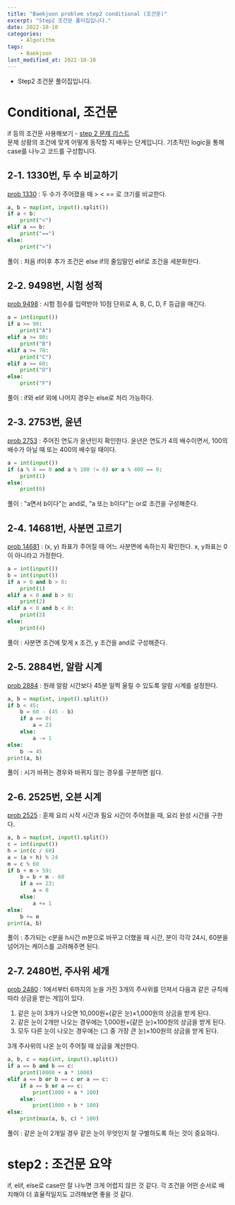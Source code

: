 ```yaml
---
title: "Baekjoon problem step2 conditional (조건문)"
excerpt: "Step2 조건문 풀이집입니다."
date: 2022-10-10
categories:
    - Algorithm
tags:
    - Baekjoon
last_modified_at: 2022-10-10
---
```

- Step2 조건문 풀이집입니다.

# Conditional, 조건문
if 등의 조건문 사용해보기 - [step 2 문제 리스트](https://www.acmicpc.net/step/4)  
문제 상황의 조건에 맞게 어떻게 동작할 지 배우는 단계입니다. 기초적인 logic을 통해 case를 나누고 코드를 구성합니다.  

## 2-1. 1330번, 두 수 비교하기  
[prob 1330](https://www.acmicpc.net/problem/1330) : 두 수가 주어졌을 때 > < == 로 크기를 비교한다.  
```python
a, b = map(int, input().split())
if a < b:
    print("<")
elif a == b:
    print("==")
else:
    print(">")
```
풀이 : 처음 if이후 추가 조건은 else if의 줄임말인 elif로 조건을 세분화한다.

## 2-2. 9498번, 시험 성적  
[prob 9498](https://www.acmicpc.net/problem/9498) : 시험 점수를 입력받아 10점 단위로 A, B, C, D, F 등급을 매긴다.  
```python
a = int(input())
if a >= 90:
    print("A")
elif a >= 80:
    print("B")
elif a >= 70:
    print("C")
elif a >= 60:
    print("D")
else:
    print("F")
```
풀이 : if와 elif 외에 나머지 경우는 else로 처리 가능하다.

## 2-3. 2753번, 윤년
[prob 2753](https://www.acmicpc.net/problem/2753) : 주어진 연도가 윤년인지 확인한다. 윤년은 연도가 4의 배수이면서, 100의 배수가 아닐 때 또는 400의 배수일 때이다.  
```python
a = int(input())
if (a % 4 == 0 and a % 100 != 0) or a % 400 == 0:
    print(1)
else:
    print(0)
```
풀이 : "a면서 b이다"는 and로, "a 또는 b이다"는 or로 조건을 구성해준다.

## 2-4. 14681번, 사분면 고르기
[prob 14681](https://www.acmicpc.net/problem/14681) : (x, y) 좌표가 주어질 때 어느 사분면에 속하는지 확인한다. x, y좌표는 0이 아니라고 가정한다.
```python
a = int(input())
b = int(input())
if a > 0 and b > 0:
    print(1)
elif a < 0 and b > 0:
    print(2)
elif a < 0 and b < 0:
    print(3)
else:
    print(4)
```
풀이 : 사분면 조건에 맞게 x 조건, y 조건을 and로 구성해준다.

## 2-5. 2884번, 알람 시계
[prob 2884](https://www.acmicpc.net/problem/2884) : 원래 알람 시간보다 45분 일찍 울릴 수 있도록 알람 시계를 설정한다.
```python
a, b = map(int, input().split())
if b < 45:
    b = 60 - (45 - b)
    if a == 0:
        a = 23
    else:
        a -= 1
else:
    b -= 45
print(a, b)
```
풀이 : 시가 바뀌는 경우와 바뀌지 않는 경우를 구분하면 쉽다.

## 2-6. 2525번, 오븐 시계
[prob 2525](https://www.acmicpc.net/problem/2525) : 훈제 요리 시작 시간과 필요 시간이 주어졌을 때, 요리 완성 시간을 구한다.
```python
a, b = map(int, input().split())
c = int(input())
h = int(c / 60)
a = (a + h) % 24
m = c % 60
if b + m > 59:
    b = b + m - 60
    if a == 23:
        a = 0
    else:
        a += 1
else:
    b += m
print(a, b)
```
풀이 : 추가되는 c분을 h시간 m분으로 바꾸고 더했을 때 시간, 분이 각각 24시, 60분을 넘어가는 케이스를 고려해주면 된다.

## 2-7. 2480번, 주사위 세개
[prob 2480](https://www.acmicpc.net/problem/2480) : 1에서부터 6까지의 눈을 가진 3개의 주사위를 던져서 다음과 같은 규칙에 따라 상금을 받는 게임이 있다.  
1. 같은 눈이 3개가 나오면 10,000원+(같은 눈)×1,000원의 상금을 받게 된다. 
2. 같은 눈이 2개만 나오는 경우에는 1,000원+(같은 눈)×100원의 상금을 받게 된다. 
3. 모두 다른 눈이 나오는 경우에는 (그 중 가장 큰 눈)×100원의 상금을 받게 된다. 
   
3개 주사위의 나온 눈이 주어질 때 상금을 계산한다.  
```python
a, b, c = map(int, input().split())
if a == b and b == c:
    print(10000 + a * 1000)
elif a == b or b == c or a == c:
    if a == b or a == c:
        print(1000 + a * 100)
    else:
        print(1000 + b * 100)
else:
    print(max(a, b, c) * 100)
```
풀이 : 같은 눈이 2개일 경우 같은 눈이 무엇인지 잘 구별하도록 하는 것이 중요하다.

# step2 : 조건문 요약
if, elif, else로 case만 잘 나누면 크게 어렵지 않은 것 같다. 각 조건을 어떤 순서로 배치해야 더 효율적일지도 고려해보면 좋을 것 같다.